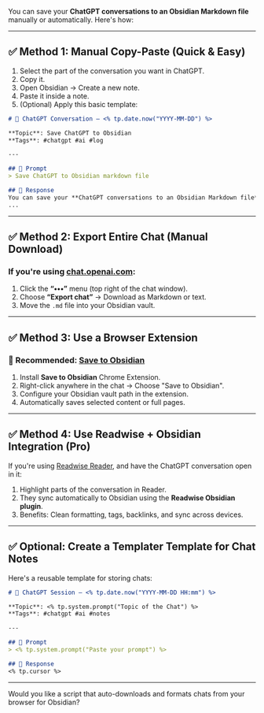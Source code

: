 You can save your **ChatGPT conversations to an Obsidian Markdown file** manually or automatically. Here's how:

---

## ✅ **Method 1: Manual Copy-Paste (Quick & Easy)**

1. Select the part of the conversation you want in ChatGPT.
2. Copy it.
3. Open Obsidian → Create a new note.
4. Paste it inside a note.
5. (Optional) Apply this basic template:

```markdown
# 🤖 ChatGPT Conversation — <% tp.date.now("YYYY-MM-DD") %>

**Topic**: Save ChatGPT to Obsidian  
**Tags**: #chatgpt #ai #log

---

## 🧑 Prompt
> Save ChatGPT to Obsidian markdown file

## 🤖 Response
You can save your **ChatGPT conversations to an Obsidian Markdown file** manually or automatically. Here's how:
...
```

---

## ✅ **Method 2: Export Entire Chat (Manual Download)**

### If you're using [chat.openai.com](https://chat.openai.com):

1. Click the **“•••”** menu (top right of the chat window).
2. Choose **“Export chat”** → Download as Markdown or text.
3. Move the `.md` file into your Obsidian vault.

---

## ✅ **Method 3: Use a Browser Extension**

### 🧩 Recommended: [Save to Obsidian](https://chrome.google.com/webstore/detail/save-to-obsidian/pckbdjlbdccgbkleligabkgmgebojjbj)

1. Install **Save to Obsidian** Chrome Extension.
2. Right-click anywhere in the chat → Choose "Save to Obsidian".
3. Configure your Obsidian vault path in the extension.
4. Automatically saves selected content or full pages.

---

## ✅ **Method 4: Use Readwise + Obsidian Integration (Pro)**

If you're using [Readwise Reader](https://readwise.io/read), and have the ChatGPT conversation open in it:

1. Highlight parts of the conversation in Reader.
2. They sync automatically to Obsidian using the **Readwise Obsidian plugin**.
3. Benefits: Clean formatting, tags, backlinks, and sync across devices.

---

## ✅ Optional: Create a Templater Template for Chat Notes

Here's a reusable template for storing chats:

```markdown
# 🤖 ChatGPT Session — <% tp.date.now("YYYY-MM-DD HH:mm") %>

**Topic**: <% tp.system.prompt("Topic of the Chat") %>  
**Tags**: #chatgpt #ai #notes

---

## 🧑 Prompt
> <% tp.system.prompt("Paste your prompt") %>

## 🤖 Response
<% tp.cursor %>
```

---

Would you like a script that auto-downloads and formats chats from your browser for Obsidian?
